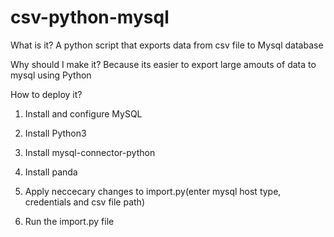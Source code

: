 # csv-python-mysql

What is it?
A python script that exports data from csv file to Mysql database

Why should I make it?
Because its easier to export large amouts of data to mysql using Python

How to deploy it?

1. Install and configure MySQL

2. Install Python3

3. Install mysql-connector-python

4. Install panda

5. Apply neccecary changes to import.py(enter mysql host type, credentials and csv file path)

6. Run the import.py file
